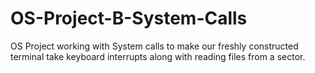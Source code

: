 # OS-Project-B-System-Calls
OS Project working with System calls to make our freshly constructed terminal take keyboard interrupts along with reading files from a sector.

